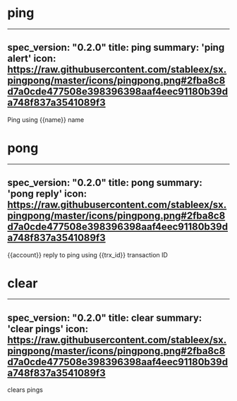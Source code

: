 <h1 class="contract">ping</h1>

---
spec_version: "0.2.0"
title: ping
summary: 'ping alert'
icon: https://raw.githubusercontent.com/stableex/sx.pingpong/master/icons/pingpong.png#2fba8c8d7a0cde477508e398396398aaf4eec91180b39da748f837a3541089f3
---

Ping using {{name}} name

<h1 class="contract">pong</h1>

---
spec_version: "0.2.0"
title: pong
summary: 'pong reply'
icon: https://raw.githubusercontent.com/stableex/sx.pingpong/master/icons/pingpong.png#2fba8c8d7a0cde477508e398396398aaf4eec91180b39da748f837a3541089f3
---

{{account}} reply to ping using {{trx_id}} transaction ID

<h1 class="contract">clear</h1>

---
spec_version: "0.2.0"
title: clear
summary: 'clear pings'
icon: https://raw.githubusercontent.com/stableex/sx.pingpong/master/icons/pingpong.png#2fba8c8d7a0cde477508e398396398aaf4eec91180b39da748f837a3541089f3
---

clears pings
